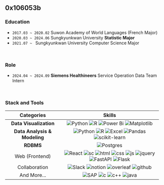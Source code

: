 ## 0x106053b

### Education
- `2017.03 ~ 2020.02` Suwon Academy of World Languages (French Major)
- `2020.03 ~ 2024.06` Sungkyunkwan University **Statistic Major**
- `2021.07 ~ ` Sungkyunkwan University Computer Science Major
<br>

### Role
- `2024.04 ~ 2024.09` **Siemens Healthineers** Service Operation Data Team Intern
<br>

### Stack and Tools
|Categories|Skills|
|:---:|:---:|
|**Data Visualization**|![Python](https://img.shields.io/badge/Python-3776AB?style=for-the-badge&logo=python&logoColor=white) ![R](https://img.shields.io/badge/R-276DC3?style=for-the-badge&logo=r&logoColor=white) ![Power Bi](https://img.shields.io/badge/power_bi-F2C811?style=for-the-badge&logo=powerbi&logoColor=black) ![Matplotlib](https://img.shields.io/badge/Matplotlib-%23ffffff.svg?style=for-the-badge&logo=Matplotlib&logoColor=black)|
|**Data Analysis & Modeling**|![Python](https://img.shields.io/badge/Python-3776AB?style=for-the-badge&logo=python&logoColor=white) ![R](https://img.shields.io/badge/R-276DC3?style=for-the-badge&logo=r&logoColor=white) ![Excel](https://img.shields.io/badge/Microsoft_Excel-217346?style=for-the-badge&logo=microsoft-excel&logoColor=white) ![Pandas](https://img.shields.io/badge/pandas-%23150458.svg?style=for-the-badge&logo=pandas&logoColor=white) ![scikit-learn](https://img.shields.io/badge/scikit--learn-%23F7931E.svg?style=for-the-badge&logo=scikit-learn&logoColor=white)|
|**RDBMS**|![Postgres](https://img.shields.io/badge/postgres-%23316192.svg?style=for-the-badge&logo=postgresql&logoColor=white)|
|Web (Frontend)|![React](https://img.shields.io/badge/react-%2320232a.svg?style=for-the-badge&logo=react&logoColor=%2361DAFB) ![sc](https://img.shields.io/badge/styled--components-DB7093?style=for-the-badge&logo=styled-components&logoColor=white) ![html](https://img.shields.io/badge/HTML5-E34F26?style=for-the-badge&logo=html5&logoColor=white) ![css](https://img.shields.io/badge/CSS3-1572B6?style=for-the-badge&logo=css3&logoColor=white) ![js](https://img.shields.io/badge/JavaScript-F7DF1E?style=for-the-badge&logo=JavaScript&logoColor=white) ![jquery](https://img.shields.io/badge/jQuery-0769AD?style=for-the-badge&logo=jquery&logoColor=white) ![FastAPI](https://img.shields.io/badge/FastAPI-005571?style=for-the-badge&logo=fastapi) ![Flask](https://img.shields.io/badge/flask-%23000.svg?style=for-the-badge&logo=flask&logoColor=white)|
|Collaboration|![Slack](https://img.shields.io/badge/Slack-4A154B?style=for-the-badge&logo=slack&logoColor=white) ![notion](https://img.shields.io/badge/Notion-000000?style=for-the-badge&logo=notion&logoColor=white) ![overleaf](https://img.shields.io/badge/Overleaf-47A141?style=for-the-badge&logo=Overleaf&logoColor=white) ![github](https://img.shields.io/badge/GitHub-100000?style=for-the-badge&logo=github&logoColor=white)|
|And More...|![SAP](https://img.shields.io/badge/SAP-0FAAFF?style=for-the-badge&logo=sap&logoColor=white) ![c](https://img.shields.io/badge/C-00599C?style=for-the-badge&logo=c&logoColor=white) ![c++](	https://img.shields.io/badge/C%2B%2B-00599C?style=for-the-badge&logo=c%2B%2B&logoColor=white) ![java](https://img.shields.io/badge/Java-ED8B00?style=for-the-badge&logo=openjdk&logoColor=white)|
